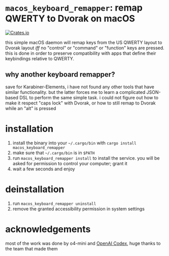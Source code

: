 # `macos_keyboard_remapper`: remap QWERTY to Dvorak on macOS

[![Crates.io][crates-badge]][crates-url]

[crates-badge]: https://img.shields.io/crates/v/macos_keyboard_remapper.svg
[crates-url]: https://crates.io/crates/macos_keyboard_remapper

this simple macOS daemon will remap keys from the US QWERTY layout to Dvorak layout _iff_
no "control" or "command" or "function" keys are pressed. this is done in order to preserve compatibility
with apps that define their keybindings relative to QWERTY.

## why another keyboard remapper?

save for Karabiner-Elements, i have not found any other tools that have similar functionality.
but the latter forces me to learn a complicated JSON-based DSL to perform the same simple task.
i could not figure out how to make it respect "caps lock" with Dvorak, or how to still remap to
Dvorak while an "alt" is pressed

# installation

1. install the binary into your `~/.cargo/bin` with `cargo install macos_keyboard_remapper`
2. make sure that `~/.cargo/bin` is in `$PATH`
3. run `macos_keyboard_remapper install` to install the service. you will be asked for permission to
  control your computer; grant it
4. wait a few seconds and enjoy

# deinstallation

1. run `macos_keyboard_remapper uninstall`
2. remove the granted accessibility permission in system settings

# acknowledgements

most of the work was done by o4-mini and [OpenAI Codex](https://github.com/openai/codex), huge
thanks to the team that made them